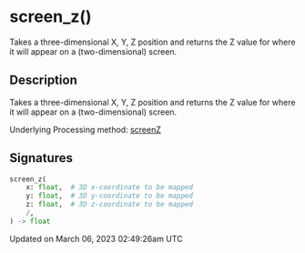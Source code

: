 # screen_z()

Takes a three-dimensional X, Y, Z position and returns the Z value for where it will appear on a (two-dimensional) screen.

## Description

Takes a three-dimensional X, Y, Z position and returns the Z value for where it will appear on a (two-dimensional) screen.

Underlying Processing method: [screenZ](https://processing.org/reference/screenZ_.html)

## Signatures

```python
screen_z(
    x: float,  # 3D x-coordinate to be mapped
    y: float,  # 3D y-coordinate to be mapped
    z: float,  # 3D z-coordinate to be mapped
    /,
) -> float
```

Updated on March 06, 2023 02:49:26am UTC
